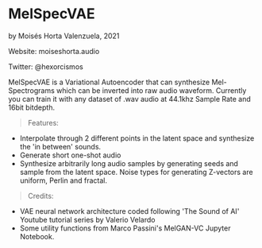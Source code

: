 # MelSpecVAE
by Moisés Horta Valenzuela, 2021

Website: moiseshorta.audio

Twitter: @hexorcismos

MelSpecVAE is a Variational Autoencoder that can synthesize Mel-Spectrograms which can be inverted into raw audio waveform.
Currently you can train it with any dataset of .wav audio at 44.1khz Sample Rate and 16bit bitdepth.
 
> Features:
* Interpolate through 2 different points in the latent space and synthesize the 'in between' sounds.
* Generate short one-shot audio
* Synthesize arbitrarily long audio samples by generating seeds and sample from the latent space. 
  Noise types for generating Z-vectors are uniform, Perlin and fractal.
 
> Credits:
* VAE neural network architecture coded following 'The Sound of AI' Youtube tutorial series by Valerio Velardo
* Some utility functions from Marco Passini's MelGAN-VC Jupyter Notebook.
